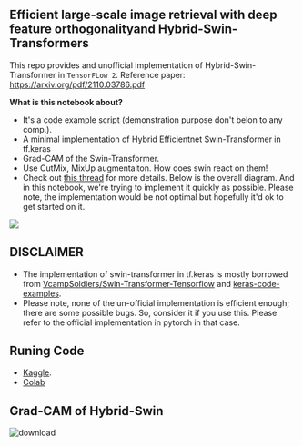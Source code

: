 ## Efficient large-scale image retrieval with deep feature orthogonalityand Hybrid-Swin-Transformers

This repo provides and unofficial implementation of Hybrid-Swin-Transformer in `TensorFLow 2`. Reference paper: https://arxiv.org/pdf/2110.03786.pdf

**What is this notebook about?**

- It's a code example script (demonstration purpose don't belon to any comp.).
- A minimal implementation of Hybrid Efficientnet Swin-Transformer in tf.keras
- Grad-CAM of the Swin-Transformer.
- Use CutMix, MixUp augmentaiton. How does swin react on them!
- Check out [this thread](https://www.kaggle.com/c/petfinder-pawpularity-score/discussion/277917) for more details. Below is the overall diagram. And in this notebook, we're trying to implement it quickly as possible. Please note, the implementation would be not optimal but hopefully it'd ok to get started on it.

![](https://i.imgur.com/2iXNuBA.png)

## DISCLAIMER
- The implementation of swin-transformer in tf.keras is mostly borrowed from [VcampSoldiers/Swin-Transformer-Tensorflow](https://github.com/VcampSoldiers/Swin-Transformer-Tensorflow) and [keras-code-examples](https://keras.io/examples/vision/swin_transformers/).
- Please note, none of the un-official implementation is efficient enough; there are some possible bugs. So, consider it if you use this. Please refer to the official implementation in pytorch in that case.


## Runing Code 

- [Kaggle](https://www.kaggle.com/ipythonx/tf-hybrid-swintransformer-cutmix-mixup-gradcam).
- [Colab](https://colab.research.google.com/drive/1Q_V5FcEtiflitPtc_utd0zrY8JFGahLv?usp=sharing)


## Grad-CAM of Hybrid-Swin 
![download](https://user-images.githubusercontent.com/17668390/138469478-37180400-54ed-4cf4-9cf5-2eb562f10ab8.png)
